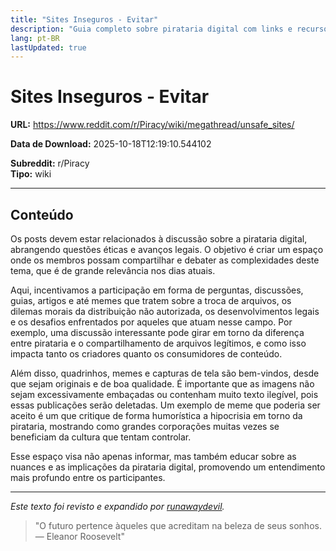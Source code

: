 ```yaml
---
title: "Sites Inseguros - Evitar"
description: "Guia completo sobre pirataria digital com links e recursos organizados."
lang: pt-BR
lastUpdated: true
---
```


# Sites Inseguros - Evitar

**URL:** https://www.reddit.com/r/Piracy/wiki/megathread/unsafe_sites/

**Data de Download:** 2025-10-18T12:19:10.544102

**Subreddit:** r/Piracy  
**Tipo:** wiki

---

## Conteúdo

Os posts devem estar relacionados à discussão sobre a pirataria digital, abrangendo questões éticas e avanços legais. O objetivo é criar um espaço onde os membros possam compartilhar e debater as complexidades deste tema, que é de grande relevância nos dias atuais.

Aqui, incentivamos a participação em forma de perguntas, discussões, guias, artigos e até memes que tratem sobre a troca de arquivos, os dilemas morais da distribuição não autorizada, os desenvolvimentos legais e os desafios enfrentados por aqueles que atuam nesse campo. Por exemplo, uma discussão interessante pode girar em torno da diferença entre pirataria e o compartilhamento de arquivos legítimos, e como isso impacta tanto os criadores quanto os consumidores de conteúdo.

Além disso, quadrinhos, memes e capturas de tela são bem-vindos, desde que sejam originais e de boa qualidade. É importante que as imagens não sejam excessivamente embaçadas ou contenham muito texto ilegível, pois essas publicações serão deletadas. Um exemplo de meme que poderia ser aceito é um que critique de forma humorística a hipocrisia em torno da pirataria, mostrando como grandes corporações muitas vezes se beneficiam da cultura que tentam controlar.

Esse espaço visa não apenas informar, mas também educar sobre as nuances e as implicações da pirataria digital, promovendo um entendimento mais profundo entre os participantes.

---

*Este texto foi revisto e expandido por [runawaydevil](https://pablo.space).*

> "O futuro pertence àqueles que acreditam na beleza de seus sonhos. — Eleanor Roosevelt"
